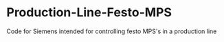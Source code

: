 # Production-Line-Festo-MPS 
Code for Siemens intended for controlling festo MPS's in a production line
